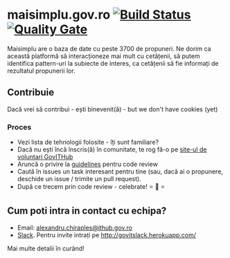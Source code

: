 # maisimplu.gov.ro [![Build Status](https://travis-ci.org/gov-ithub/maisimplu.gov.ro.svg?branch=master)](https://travis-ci.org/gov-ithub/maisimplu.gov.ro) [![Quality Gate](https://sonarqube.com/api/badges/gate?key=govithub:maisimplu)](https://sonarqube.com/dashboard?id=govithub:maisimplu)
Maisimplu are o baza de date cu peste 3700 de propuneri. Ne dorim ca această platformă să interacționeze mai mult cu cetățenii, să putem identifica pattern-uri la subiecte de interes, ca cetățenii să fie informați de rezultatul propunerii lor. 

## Contribuie

Dacă vrei să contribui - ești binevenit(ă) - but we don't have cookies (yet) 

### Proces
- Vezi lista de tehnologii folosite - îți sunt familiare?
- Dacă nu ești încă înscris(ă) în comunitate, te rog fă-o pe [site-ul de voluntari GovITHub](http://voluntari.ithub.gov.ro/)
- Aruncă o privire la [guidelines](https://github.com/gov-ithub/guidelines/blob/master/CODE_REVIEW.md) pentru code review 
- Caută în issues un task interesant pentru tine (sau, dacă ai o propunere, deschide un issue / trimite un pull request). 
- După ce trecem prin code review - celebrate! :star: :star2: :star:

## Cum poti intra in contact cu echipa?
- Email: alexandru.chiraples@ithub.gov.ro
- [Slack](https://govithub.slack.com/messages/maisimplu_20/details/). Pentru invite intrați pe http://govitslack.herokuapp.com/

Mai multe detalii în curând! 

